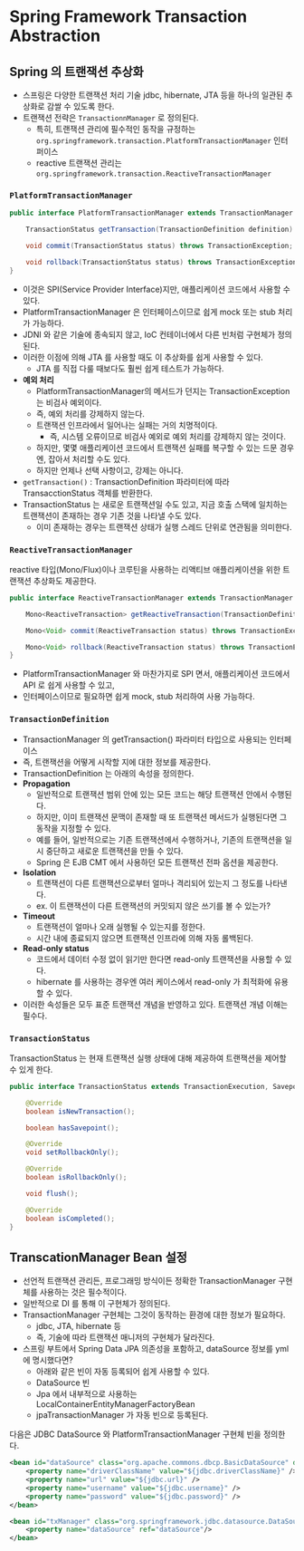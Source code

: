 # Spring Framework Transaction Abstraction 
## Spring 의 트랜잭션 추상화
- 스프링은 다양한 트랜잭션 처리 기술 jdbc, hibernate, JTA 등을 하나의 일관된 추상화로 감쌀 수 있도록 한다.
- 트랜잭션 전략은 `TransactionnManager` 로 정의된다.
    - 특히, 트랜잭션 관리에 필수적인 동작을 규정하는 `org.springframework.transaction.PlatformTransactionManager` 인터퍼이스
    - reactive 트랜잭션 관리는 `org.springframework.transaction.ReactiveTransactionManager`

### `PlatformTransactionManager`
```java
public interface PlatformTransactionManager extends TransactionManager {

	TransactionStatus getTransaction(TransactionDefinition definition) throws TransactionException;

	void commit(TransactionStatus status) throws TransactionException;

	void rollback(TransactionStatus status) throws TransactionException;
}
```
- 이것은 SPI(Service Provider Interface)지만, 애플리케이션 코드에서 사용할 수 있다.
- PlatformTransactionManager 은 인터페이스이므로 쉽게 mock 또는 stub 처리가 가능하다.
- JDNI 와 같은 기술에 종속되지 않고, IoC 컨테이너에서 다른 빈처럼 구현체가 정의된다.
- 이러한 이점에 의해 JTA 를 사용할 때도 이 추상화를 쉽게 사용할 수 있다.
    - JTA 를 직접 다룰 때보다도 훨씬 쉽게 테스트가 가능하다.
- **예외 처리**
    - PlatformTransactionManager의 메서드가 던지는 TransactionException 는 비검사 예외이다.
    - 즉, 예외 처리를 강제하지 않는다.
    - 트랜잭션 인프라에서 일어나는 실패는 거의 치명적이다.
        - 즉, 시스템 오류이므로 비검사 예외로 예외 처리를 강제하지 않는 것이다.
    - 하지만, 몇몇 애플리케이션 코드에서 트랜잭션 실패를 복구할 수 있는 드문 경우엔, 잡아서 처리할 수도 있다.
    - 하지만 언제나 선택 사항이고, 강제는 아니다.
- `getTransaction()` : TransactionDefinition 파라미터에 따라 TransacctionStatus 객체를 반환한다.
- TransactionStatus 는 새로운 트랜잭션일 수도 있고, 지금 호출 스택에 일치하는 트랜잭션이 존재하는 경우 기존 것을 나타낼 수도 있다.
    - 이미 존재하는 경우는 트랜잭션 상태가 실행 스레드 단위로 연관됨을 의미한다.

### `ReactiveTransactionManager`
reactive 타입(Mono/Flux)이나 코루틴을 사용하는 리액티브 애플리케이션을 위한 트랜잭션 추상화도 제공한다.
```java
public interface ReactiveTransactionManager extends TransactionManager {

	Mono<ReactiveTransaction> getReactiveTransaction(TransactionDefinition definition) throws TransactionException;

	Mono<Void> commit(ReactiveTransaction status) throws TransactionException;

	Mono<Void> rollback(ReactiveTransaction status) throws TransactionException;
}
```
- PlatformTransactionManager 와 마찬가지로 SPI 면서, 애플리케이션 코드에서 API 로 쉽게 사용할 수 있고,
- 인터페이스이므로 필요하면 쉽게 mock, stub 처리하여 사용 가능하다.

### `TransactionDefinition`
- TransactionManager 의 getTransaction() 파라미터 타입으로 사용되는 인터페이스
- 즉, 트랜잭션을 어떻게 시작할 지에 대한 정보를 제공한다.
- TransactionDefinition 는 아래의 속성을 정의한다.
- **Propagation**
    - 일반적으로 트랜잭션 범위 안에 있는 모든 코드는 해당 트랜잭션 안에서 수행된다.
    - 하지만, 이미 트랜잭션 문맥이 존재할 때 또 트랜잭션 메서드가 실행된다면 그 동작을 지정할 수 있다.
    - 예를 들어, 일반적으로는 기존 트랜잭션에서 수행하거나, 기존의 트랜잭션을 일시 중단하고 새로운 트랜잭션을 만들 수 있다.
    - Spring 은 EJB CMT 에서 사용하던 모든 트랜잭션 전파 옵션을 제공한다.
- **Isolation**
    - 트랜잭션이 다른 트랜잭션으로부터 얼마나 격리되어 있는지 그 정도를 나타낸다.
    - ex. 이 트랜잭션이 다른 트랜잭션의 커밋되지 않은 쓰기를 볼 수 있는가?
- **Timeout**
    - 트랜잭션이 얼마나 오래 실행될 수 있는지를 정한다.
    - 시간 내에 종료되지 않으면 트랜잭션 인프라에 의해 자동 롤백된다.
- **Read-only status**
    - 코드에서 데이터 수정 없이 읽기만 한다면 read-only 트랜잭션을 사용할 수 있다.
    - hibernate 를 사용하는 경우엔 여러 케이스에서 read-only 가 최적화에 유용할 수 있다.
- 이러한 속성들은 모두 표준 트랜잭션 개념을 반영하고 있다. 트랜잭션 개념 이해는 필수다.

### `TransactionStatus`
TransactionStatus 는 현재 트랜잭션 실행 상태에 대해 제공하여 트랜잭션을 제어할 수 있게 한다.
```java
public interface TransactionStatus extends TransactionExecution, SavepointManager, Flushable {

	@Override
	boolean isNewTransaction();

	boolean hasSavepoint();

	@Override
	void setRollbackOnly();

	@Override
	boolean isRollbackOnly();

	void flush();

	@Override
	boolean isCompleted();
}
```

## TranscationManager Bean 설정
- 선언적 트랜잭션 관리든, 프로그래밍 방식이든 정확한 TransactionManager 구현체를 사용하는 것은 필수적이다.
- 일반적으로 DI 를 통해 이 구현체가 정의된다.
- TransactionManager 구현체는 그것이 동작하는 환경에 대한 정보가 필요하다.
    - jdbc, JTA, hibernate 등
    - 즉, 기술에 따라 트랜잭션 매니저의 구현체가 달라진다.
- 스프링 부트에서 Spring Data JPA 의존성을 포함하고, dataSource 정보를 yml 에 명시했다면?
    - 아래와 같은 빈이 자동 등록되어 쉽게 사용할 수 있다.
    - DataSource 빈
    - Jpa 에서 내부적으로 사용하는 LocalContainerEntityManagerFactoryBean
    - jpaTransactionManager 가 자동 빈으로 등록된다.

다음은 JDBC DataSource 와 PlatformTransactionManager 구현체 빈을 정의한다.
```xml
<bean id="dataSource" class="org.apache.commons.dbcp.BasicDataSource" destroy-method="close">
	<property name="driverClassName" value="${jdbc.driverClassName}" />
	<property name="url" value="${jdbc.url}" />
	<property name="username" value="${jdbc.username}" />
	<property name="password" value="${jdbc.password}" />
</bean>
```
```xml
<bean id="txManager" class="org.springframework.jdbc.datasource.DataSourceTransactionManager">
	<property name="dataSource" ref="dataSource"/>
</bean>
```









